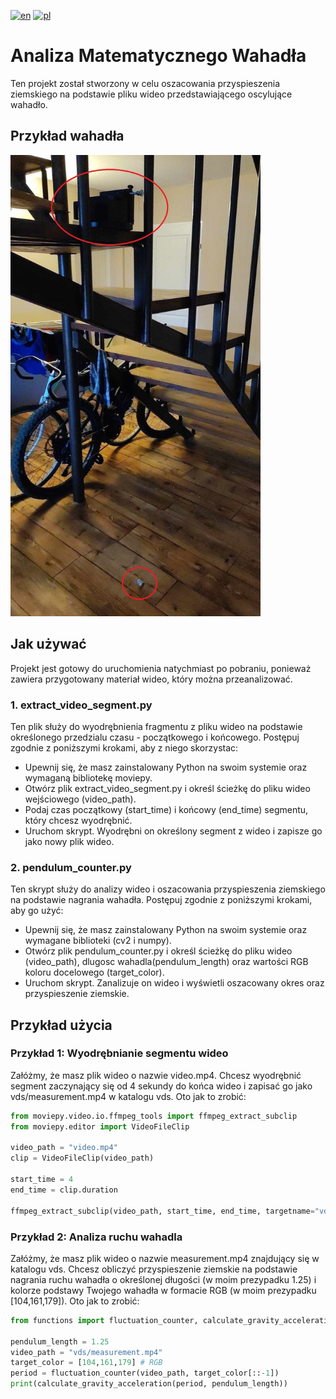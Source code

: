 [![en](https://img.shields.io/badge/lang-en-blue.svg)](https://github.com/perqu/math-pendulum/blob/main/README.md)
[![pl](https://img.shields.io/badge/lang-pl-red.svg)](https://github.com/perqu/math-pendulum/blob/main/README.pl.md)

# Analiza Matematycznego Wahadła
Ten projekt został stworzony w celu oszacowania przyspieszenia ziemskiego na podstawie pliku wideo przedstawiającego oscylujące wahadło.

## Przykład wahadła
<img src="imgs/pendulum.jpg" width="400">


## Jak używać

Projekt jest gotowy do uruchomienia natychmiast po pobraniu, ponieważ zawiera przygotowany materiał wideo, który można przeanalizować.

### 1. extract_video_segment.py

Ten plik służy do wyodrębnienia fragmentu z pliku wideo na podstawie określonego przedzialu czasu - początkowego i końcowego. Postępuj zgodnie z poniższymi krokami, aby z niego skorzystac:

- Upewnij się, że masz zainstalowany Python na swoim systemie oraz wymaganą bibliotekę moviepy.
- Otwórz plik extract_video_segment.py i określ ścieżkę do pliku wideo wejściowego (video_path).
- Podaj czas początkowy (start_time) i końcowy (end_time) segmentu, który chcesz wyodrębnić.
- Uruchom skrypt. Wyodrębni on określony segment z wideo i zapisze go jako nowy plik wideo.

### 2. pendulum_counter.py

Ten skrypt służy do analizy wideo i oszacowania przyspieszenia ziemskiego na podstawie nagrania wahadła. Postępuj zgodnie z poniższymi krokami, aby go użyć:

- Upewnij się, że masz zainstalowany Python na swoim systemie oraz wymagane biblioteki (cv2 i numpy).
- Otwórz plik pendulum_counter.py i określ ścieżkę do pliku wideo (video_path), dlugosc wahadla(pendulum_length) oraz wartości RGB koloru docelowego (target_color).
- Uruchom skrypt. Zanalizuje on wideo i wyświetli oszacowany okres oraz przyspieszenie ziemskie.

## Przykład użycia

### Przykład 1: Wyodrębnianie segmentu wideo

Załóżmy, że masz plik wideo o nazwie video.mp4. Chcesz wyodrębnić segment zaczynający się od 4 sekundy do końca wideo i zapisać go jako vds/measurement.mp4 w katalogu vds. Oto jak to zrobić:

```python
from moviepy.video.io.ffmpeg_tools import ffmpeg_extract_subclip
from moviepy.editor import VideoFileClip

video_path = "video.mp4"
clip = VideoFileClip(video_path)

start_time = 4
end_time = clip.duration

ffmpeg_extract_subclip(video_path, start_time, end_time, targetname="vds/measurement.mp4")

```
### Przykład 2: Analiza ruchu wahadla

Załóżmy, że masz plik wideo o nazwie measurement.mp4 znajdujący się w katalogu vds. Chcesz obliczyć przyspieszenie ziemskie na podstawie nagrania ruchu wahadła o określonej długości (w moim prezypadku 1.25) i kolorze podstawy Twojego wahadła w formacie RGB (w moim prezypadku [104,161,179]). Oto jak to zrobić:

```python
from functions import fluctuation_counter, calculate_gravity_acceleration

pendulum_length = 1.25
video_path = "vds/measurement.mp4"
target_color = [104,161,179] # RGB
period = fluctuation_counter(video_path, target_color[::-1])
print(calculate_gravity_acceleration(period, pendulum_length))